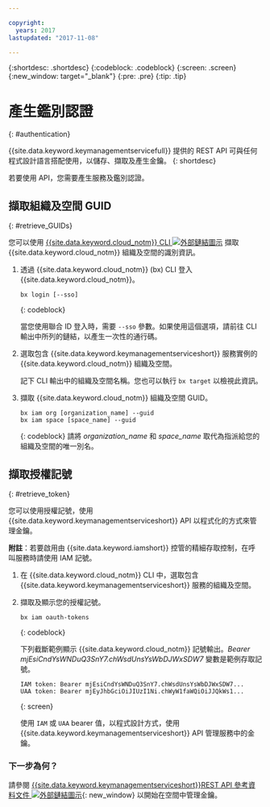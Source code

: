 ```yaml
---

copyright:
  years: 2017
lastupdated: "2017-11-08"

---
```


{:shortdesc: .shortdesc}
{:codeblock: .codeblock}
{:screen: .screen}
{:new_window: target="_blank"}
{:pre: .pre}
{:tip: .tip}

# 產生鑑別認證
{: #authentication}

{{site.data.keyword.keymanagementservicefull}} 提供的 REST API 可與任何程式設計語言搭配使用，以儲存、擷取及產生金鑰。
{: shortdesc}

若要使用 API，您需要產生服務及鑑別認證。

## 擷取組織及空間 GUID
{: #retrieve_GUIDs}

您可以使用 [{{site.data.keyword.cloud_notm}} CLI ![外部鏈結圖示](../../icons/launch-glyph.svg "外部鏈結圖示")](https://console.bluemix.net/docs/cli/reference/bluemix_cli/index.html#getting-started) 擷取 {{site.data.keyword.cloud_notm}} 組織及空間的識別資訊。

1. 透過 {{site.data.keyword.cloud_notm}} (bx) CLI 登入 {{site.data.keyword.cloud_notm}}。

    ```
    bx login [--sso]
    ```
    {: codeblock}

    當您使用聯合 ID 登入時，需要 `--sso` 參數。如果使用這個選項，請前往 CLI 輸出中所列的鏈結，以產生一次性的通行碼。

2. 選取包含 {{site.data.keyword.keymanagementserviceshort}}
服務實例的 {{site.data.keyword.cloud_notm}} 組織及空間。

    記下 CLI 輸出中的組織及空間名稱。您也可以執行 `bx target` 以檢視此資訊。

3. 擷取 {{site.data.keyword.cloud_notm}} 組織及空間 GUID。

    ```
    bx iam org [organization_name] --guid
    bx iam space [space_name] --guid
    ```
    {: codeblock}
    請將 _organization_name_ 和 _space_name_ 取代為指派給您的組織及空間的唯一別名。

## 擷取授權記號
{: #retrieve_token}

您可以使用授權記號，使用 {{site.data.keyword.keymanagementserviceshort}} API 以程式化的方式來管理金鑰。

**附註**：若要啟用由 {{site.data.keyword.iamshort}} 控管的精細存取控制，在呼叫服務時請使用 IAM 記號。

1. 在 {{site.data.keyword.cloud_notm}} CLI 中，選取包含 {{site.data.keyword.keymanagementserviceshort}} 服務的組織及空間。

2. 擷取及顯示您的授權記號。

    ```
    bx iam oauth-tokens
    ```
    {: codeblock}

    下列截斷範例顯示 {{site.data.keyword.cloud_notm}} 記號輸出。_Bearer mjEsiCndYsWNDuQ3SnY7.chWsdUnsYsWbDJWxSDW7_ 變數是範例存取記號。

    ```
    IAM token: Bearer mjEsiCndYsWNDuQ3SnY7.chWsdUnsYsWbDJWxSDW7...
    UAA token: Bearer mjEyJhbGciOiJIUzI1Ni.chWyW1faWQiOiJJQkWs1...
    ```
    {: screen}

    使用 `IAM` 或 `UAA` bearer 值，以程式設計方式，使用 {{site.data.keyword.keymanagementserviceshort}} API 管理服務中的金鑰。

### 下一步為何？

請參閱 [{{site.data.keyword.keymanagementserviceshort}}REST API 參考資料文件 ![外部鏈結圖示](../../icons/launch-glyph.svg "外部鏈結圖示")](https://console.ng.bluemix.net/apidocs/639){: new_window} 以開始在空間中管理金鑰。
